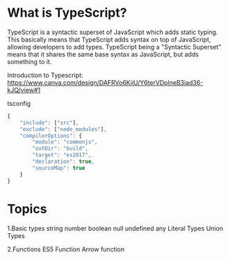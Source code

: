 # What is TypeScript?
TypeScript is a syntactic superset of JavaScript which adds static typing.
This basically means that TypeScript adds syntax on top of JavaScript, allowing developers to add types.
TypeScript being a "Syntactic Superset" means that it shares the same base syntax as JavaScript, but adds something to it.

Introduction to Typescript: https://www.canva.com/design/DAFRVo6KiiU/Y6terVDplneB3iad36-kJQ/view#1

tsconfig

```typescript
{
    "include": ["src"],
    "exclude": ["node_modules"],
    "compilerOptions": {
        "module": "commonjs",
        "outDir": "build",
        "target": "es2017",
        "declaration": true,
        "sourceMap": true
    }
}
```
# Topics
1.Basic types
string
number
boolean
null
undefined
any
Literal Types
Union Types

2.Functions
ES5 Function
Arrow function
